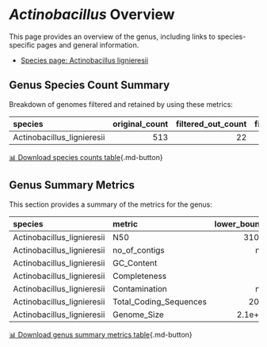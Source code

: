 # *Actinobacillus* Overview
This page provides an overview of the genus, including links to species-specific pages and general information.

- [Species page: Actinobacillus lignieresii](Actinobacillus_lignieresii/index.md)
## Genus Species Count Summary
Breakdown of genomes filtered and retained by using these metrics:

| species                    |   original_count |   filtered_out_count |   final_count |
|:---------------------------|-----------------:|---------------------:|--------------:|
| Actinobacillus_lignieresii |              513 |                   22 |           491 |


[📊 Download species counts table](species_counts.csv){.md-button}
## Genus Summary Metrics
This section provides a summary of the metrics for the genus:

| species                    | metric                 |   lower_bounds |   upper_bounds |
|:---------------------------|:-----------------------|---------------:|---------------:|
| Actinobacillus_lignieresii | N50                    |    31000       |      nan       |
| Actinobacillus_lignieresii | no_of_contigs          |      nan       |      170       |
| Actinobacillus_lignieresii | GC_Content             |       41       |       42       |
| Actinobacillus_lignieresii | Completeness           |       94       |      nan       |
| Actinobacillus_lignieresii | Contamination          |      nan       |        1       |
| Actinobacillus_lignieresii | Total_Coding_Sequences |     2000       |     2400       |
| Actinobacillus_lignieresii | Genome_Size            |        2.1e+06 |        2.4e+06 |


[📊 Download genus summary metrics table](genus_summary_metrics.csv){.md-button}
